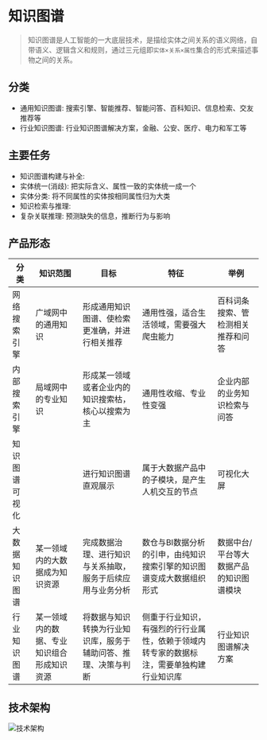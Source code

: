 # 知识图谱

> 知识图谱是人工智能的一大底层技术，是描绘实体之间关系的语义网络，自带语义、逻辑含义和规则，通过三元组即`实体×关系×属性`集合的形式来描述事物之间的关系。

## 分类

- 通用知识图谱: 搜索引擎、智能推荐、智能问答、百科知识、信息检索、交友推荐等
- 行业知识图谱: 行业知识图谱解决方案，金融、公安、医疗、电力和军工等

## 主要任务

- 知识图谱构建与补全:
- 实体统一(消歧): 把实际含义、属性一致的实体统一成一个
- 实体分类: 将不同属性的实体按相同属性归为大类
- 知识检索与推理:
- 复杂关联推理: 预测缺失的信息，推断行为与影响

## 产品形态

| 分类           | 知识范围                                   | 目标                                                           | 特征                                                                                     | 举例                                    |
| -------------- | ------------------------------------------ | -------------------------------------------------------------- | ---------------------------------------------------------------------------------------- | --------------------------------------- |
| 网络搜索引擎   | 广域网中的通用知识                         | 形成通用知识图谱、使检索更准确，并进行相关推荐                 | 通用性强，适合生活领域，需要强大爬虫能力                                                 | 百科词条搜索、管检测相关推荐和问答      |
| 内部搜索引擎   | 局域网中的专业知识                         | 形成某一领域或者企业内的知识搜索枯，核心以搜索为主             | 通用性收缩、专业性变强                                                                   | 企业内部的业务知识检索与问答            |
| 知识图谱可视化 |                                            | 进行知识图谱直观展示                                           | 属于大数据产品中的子模块，是产生人机交互的节点                                           | 可视化大屏                              |
| 大数据知识图谱 | 某一领域内的大数据成为知识资源             | 完成数据治理、进行知识与关系抽取，服务于后续应用与业务分析     | 数仓与BI数据分析的引申，由纯知识搜索引擎的知识图谱变成大数据组织形式                     | 数据中台/平台等大数据产品的知识图谱模块 |
| 行业知识图谱   | 某一领域内的数据、专业知识组合形成知识资源 | 将数据与知识转换为行业知识库，服务于辅助问答、推理、决策与判断 | 侧重于行业知识，有强烈的行行业属性，依赖于领域内转专家的数据标注，需要单独构建行业知识库 | 行业知识图谱解决方案                    |

## 技术架构

![技术架构](images/sc_20230904130152.png)
